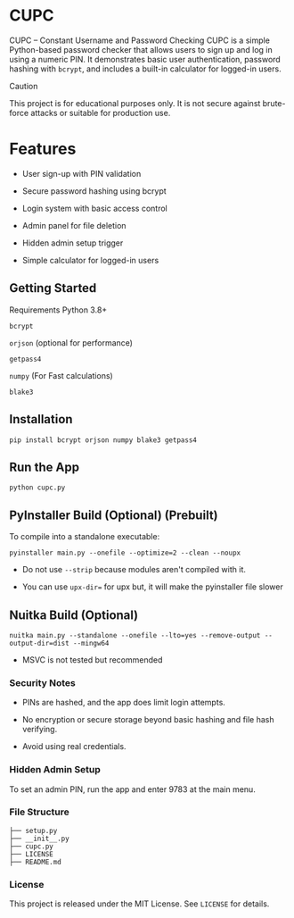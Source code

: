 # CUPC
CUPC – Constant Username and Password Checking
CUPC is a simple Python-based password checker that allows users to sign up and log in using a numeric PIN. It demonstrates basic user authentication, password hashing with `bcrypt`, and includes a built-in calculator for logged-in users.
 
> [!CAUTION] 
> This project is for educational purposes only. It is not secure against brute-force attacks or suitable for production use.

# Features
- User sign-up with PIN validation

- Secure password hashing using bcrypt

- Login system with basic access control

- Admin panel for file deletion

- Hidden admin setup trigger

- Simple calculator for logged-in users

## Getting Started
Requirements
Python 3.8+

`bcrypt`

`orjson` (optional for performance)

`getpass4`

`numpy` (For Fast calculations)

`blake3`

## Installation

```
pip install bcrypt orjson numpy blake3 getpass4
```
## Run the App
```
python cupc.py
```
## PyInstaller Build (Optional) (Prebuilt)
To compile into a standalone executable:
```
pyinstaller main.py --onefile --optimize=2 --clean --noupx
```
- Do not use `--strip` because modules aren't compiled with it.

- You can use `upx-dir=` for upx but, it will make the pyinstaller file slower

## Nuitka Build (Optional)
```
nuitka main.py --standalone --onefile --lto=yes --remove-output --output-dir=dist --mingw64
```
- MSVC is not tested but recommended
### Security Notes
- PINs are hashed, and the app does limit login attempts.

- No encryption or secure storage beyond basic hashing and file hash verifying.

- Avoid using real credentials.

### Hidden Admin Setup
To set an admin PIN, run the app and enter 9783 at the main menu.

### File Structure
```
├── setup.py
├── __init__.py
├── cupc.py
├── LICENSE
├── README.md
```
### License
This project is released under the MIT License. See `LICENSE` for details.

